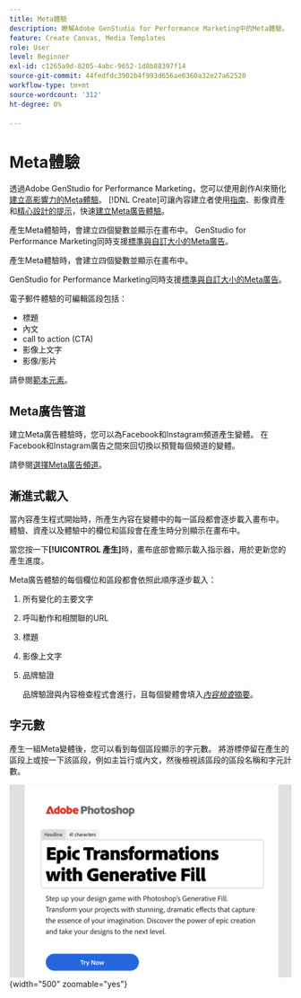 ```yaml
---
title: Meta體驗
description: 瞭解Adobe GenStudio for Performance Marketing中的Meta體驗。
feature: Create Canvas, Media Templates
role: User
level: Beginner
exl-id: c1265a9d-8205-4abc-9652-1d8b88397f14
source-git-commit: 44fedfdc3902b4f993d656ae6360a32e27a62520
workflow-type: tm+mt
source-wordcount: '312'
ht-degree: 0%

---
```


# Meta體驗

透過Adobe GenStudio for Performance Marketing，您可以使用創作AI來簡化[建立高影響力的Meta體驗](/help/user-guide/create/create-meta-ad.md)。 [!DNL Create]可讓內容建立者使用[指南](/help/user-guide/guidelines/overview.md)、影像資產和[精心設計的提示](/help/user-guide/effective-prompts.md)，快速[建立Meta廣告體驗](/help/user-guide/create/create-meta-ad.md)。

產生Meta體驗時，會建立四個變數並顯示在畫布中。 GenStudio for Performance Marketing同時支援[標準與自訂大小的Meta廣告](/help/user-guide/content/best-practices-for-templates.md#follow-channel-specific-template-guidelines)。

產生Meta體驗時，會建立四個變數並顯示在畫布中。

GenStudio for Performance Marketing同時支援[標準與自訂大小的Meta廣告](/help/user-guide/templates/meta-template.md)。

電子郵件體驗的可編輯區段包括：

* 標題
* 內文
* call to action (CTA)
* 影像上文字
* 影像/影片

請參閱[範本元素](/help/user-guide/content/use-templates.md#template-elements)。

## Meta廣告管道

建立Meta廣告體驗時，您可以為Facebook和Instagram頻道產生變體。 在Facebook和Instagram廣告之間來回切換以預覽每個頻道的變體。

請參閱[選擇Meta廣告頻道](/help/user-guide/create/create-meta-ad.md#choose-meta-ads-channel)。

## 漸進式載入

當內容產生程式開始時，所產生內容在變體中的每一區段都會逐步載入畫布中。 體驗、資產以及體驗中的欄位和區段會在產生時分別顯示在畫布中。

當您按一下&#x200B;**[!UICONTROL 產生]**&#x200B;時，畫布底部會顯示載入指示器，用於更新您的產生進度。

Meta廣告體驗的每個欄位和區段都會依照此順序逐步載入：

1. 所有變化的主要文字
1. 呼叫動作和相關聯的URL
1. 標題
1. 影像上文字
1. 品牌驗證

   品牌驗證與內容檢查程式會進行，且每個變體會填入&#x200B;[_內容檢查_&#x200B;摘要](/help/user-guide/guidelines/brand-validation.md#content-check-summary)。

## 字元數

產生一組Meta變體後，您可以看到每個區段顯示的字元數。 將游標停留在產生的區段上或按一下該區段，例如主旨行或內文，然後檢視該區段的區段名稱和字元計數。

![字元計數](/help/assets/character-count.png){width="500" zoomable="yes"}
